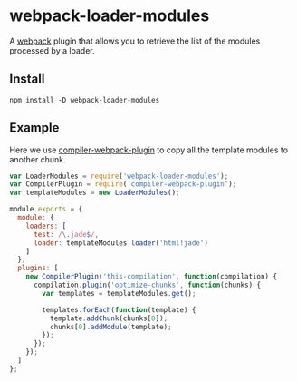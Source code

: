 # webpack-loader-modules

A [webpack](http://webpack.github.io/) plugin that allows you to retrieve the list of the modules processed by a loader.

## Install

`npm install -D webpack-loader-modules`

## Example

Here we use [compiler-webpack-plugin](https://github.com/elliottsj/compiler-webpack-plugin) to copy all the template modules to another chunk.

```javascript
var LoaderModules = require('webpack-loader-modules');
var CompilerPlugin = require('compiler-webpack-plugin');
var templateModules = new LoaderModules();

module.exports = {
  module: {
    loaders: [
      test: /\.jade$/,
      loader: templateModules.loader('html!jade')
    ]
  },
  plugins: [
    new CompilerPlugin('this-compilation', function(compilation) {
      compilation.plugin('optimize-chunks', function(chunks) {
        var templates = templateModules.get();

        templates.forEach(function(template) {
          template.addChunk(chunks[0]);
          chunks[0].addModule(template);
        });
      });
    });
  ]
};
```
